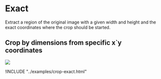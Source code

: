 # Exact

Extract a region of the original image with a given width and height and the exact coordinates where the crop should be started.


## Crop by dimensions from specific x`y coordinates

![](https://zenhub.zengenti.com/image-examples/tree-frog-crop-combined.jpg?width=1000&quality=50)


!INCLUDE "../examples/crop-exact.html"
